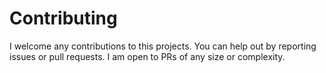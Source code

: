 ﻿# Contributing

I welcome any contributions to this projects. You can help out by reporting issues or pull requests. I am open to PRs of any size or complexity.

